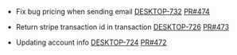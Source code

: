 - Fix bug pricing when sending email 
[DESKTOP-732](https://dropin.atlassian.net/browse/DESKTOP-732)
[PR#474](https://github.com/dropininc/dropin-api-v2/pull/474)

- Return stripe transaction id in transaction
[DESKTOP-726](https://dropin.atlassian.net/browse/DESKTOP-726)
[PR#473](https://github.com/dropininc/dropin-api-v2/pull/473)

- Updating account info
[DESKTOP-724](https://dropin.atlassian.net/browse/DESKTOP-724)
[PR#472](https://github.com/dropininc/dropin-api-v2/pull/472)


